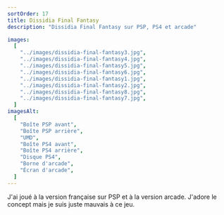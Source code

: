 ```yaml
---
sortOrder: 17
title: Dissidia Final Fantasy
description: "Dissidia Final Fantasy sur PSP, PS4 et arcade"

images:
  [
    "../images/dissidia-final-fantasy3.jpg",
    "../images/dissidia-final-fantasy4.jpg",
    "../images/dissidia-final-fantasy5.jpg",
    "../images/dissidia-final-fantasy6.jpg",
    "../images/dissidia-final-fantasy1.jpg",
    "../images/dissidia-final-fantasy2.jpg",
    "../images/dissidia-final-fantasy8.jpg",
    "../images/dissidia-final-fantasy7.jpg",
  ]
imagesAlt:
  [
    "Boîte PSP avant",
    "Boîte PSP arrière",
    "UMD",
    "Boîte PS4 avant",
    "Boîte PS4 arrière",
    "Disque PS4",
    "Borne d'arcade",
    "Écran d'arcade",
  ]
---
```


J'ai joué à la version française sur PSP et à la version arcade. J'adore le concept mais je suis juste mauvais à ce jeu.
